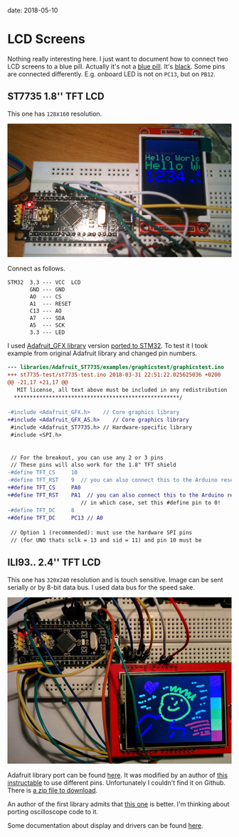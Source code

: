 date: 2018-05-10

# LCD Screens

Nothing really interesting here. I just want to document how to connect two
LCD screens to a blue pill.
Actually it's not a [blue pill](http://wiki.stm32duino.com/index.php?title=Blue_Pill).
It's [black](http://wiki.stm32duino.com/index.php?title=Black_Pill).
Some pins are connected differently. E.g. onboard LED is not on `PC13`,
but on `PB12`.

## ST7735 1.8'' TFT LCD

This one has `128`x`160` resolution.

![1.8'' LCD](007-1.jpg)

Connect as follows.

```
STM32  3.3 --- VCC  LCD
       GND --- GND
       AO  --- CS
       A1  --- RESET
       C13 --- AO
       A7  --- SDA
       A5  --- SCK
       3.3 --- LED
```

I used [Adafruit_GFX library](https://github.com/adafruit/Adafruit-GFX-Library)
version [ported to STM32](https://github.com/rogerclarkmelbourne/Arduino_STM32/tree/master/STM32F1/libraries/Adafruit_GFX_AS).
To test it I took example from original Adafruit library and changed pin numbers.

```diff
--- libraries/Adafruit_ST7735/examples/graphicstest/graphicstest.ino	2018-03-30 22:13:14.870036019 +0200
+++ st7735-test/st7735-test.ino	2018-03-31 22:51:22.025625036 +0200
@@ -21,17 +21,17 @@
   MIT license, all text above must be included in any redistribution
  ****************************************************/

-#include <Adafruit_GFX.h>    // Core graphics library
+#include <Adafruit_GFX_AS.h>    // Core graphics library
 #include <Adafruit_ST7735.h> // Hardware-specific library
 #include <SPI.h>


 // For the breakout, you can use any 2 or 3 pins
 // These pins will also work for the 1.8" TFT shield
-#define TFT_CS     10
-#define TFT_RST    9  // you can also connect this to the Arduino reset
+#define TFT_CS     PA0
+#define TFT_RST    PA1  // you can also connect this to the Arduino reset
                       // in which case, set this #define pin to 0!
-#define TFT_DC     8
+#define TFT_DC     PC13 // A0

 // Option 1 (recommended): must use the hardware SPI pins
 // (for UNO thats sclk = 13 and sid = 11) and pin 10 must be
```

## ILI93.. 2.4'' TFT LCD

This one has `320`x`240` resolution and is touch sensitive. Image can be sent
serially or by 8-bit data bus. I used data bus for the speed sake.

![2.4'' LCD](007-2.jpg)

Adafruit library port can be found [here](https://github.com/iwalpola/Adafruit_ILI9341_8bit_STM).
It was modified by an author of [this instructable](https://www.instructables.com/id/Fast-Portable-and-Affordable-Oscilloscope-and-Indu/) to use different pins. Unfortunately I couldn't find it on Github.
There is [a zip file to download](https://cdn.instructables.com/ORIG/F93/WPIS/J1CENFTO/F93WPISJ1CENFTO.zip).

An author of the first library admits that [this one](https://github.com/stevstrong/Adafruit_TFTLCD_8bit_STM32) is better.
I'm thinking about porting oscilloscope code to it.

Some documentation about display and drivers can be found [here](http://misc.ws/2013/11/08/touch-screen-shield-for-arduino-uno/).
